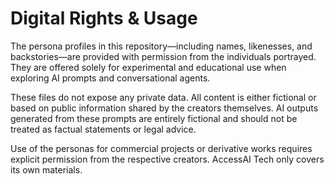 # Digital Rights & Usage

The persona profiles in this repository—including names, likenesses, and backstories—are provided with permission from the individuals portrayed. They are offered solely for experimental and educational use when exploring AI prompts and conversational agents.

These files do not expose any private data. All content is either fictional or based on public information shared by the creators themselves. AI outputs generated from these prompts are entirely fictional and should not be treated as factual statements or legal advice.

Use of the personas for commercial projects or derivative works requires explicit permission from the respective creators. AccessAI Tech only covers its own materials.
